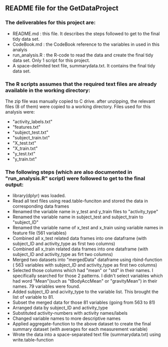 ## README file for the GetDataProject

### The deliverables for this project are: 
- README.md : this file. It describes the steps followed to get to the final tidy data set.
- CodeBook.md : the CodeBook reference to the variables in used in this analyis
- run_analysis.R : the R-code to read the data and create the final tidy data set. Only 1 script for this project.
- A space-delimited text file, summarydata.txt. It contains the final tidy data set. 

### The R scripts assumes that the required text files are already available in the working directory:
The zip file was manually copied to C drive. after unzipping, the relevant files (8 of them) were copied to a working directory. Files used for this analysis were:
- "activity_labels.txt"
- "features.txt" 
- "subject_test.txt"
- "subject_train.txt"
- "X_test.txt"
- "X_train.txt"
- "y_test.txt"
- "y_train.txt"   

### The following steps (which are also documented in "run_analysis.R" script) were followed to get to the final output:
- library(dplyr) was loaded.  
- Read all text files using read.table-funciton and stored the data in corresponding data frames
- Renamed the variable name in y_test and y_train files to "activity_type"
- Renamed the variable name in subject_test and subject_train to "subject_ID"
- Renamed the variable name of x_test and x_train using variable names in feature file (561 variables)
- Combined all x_test related data frames into one dataframe (with subject_ID and activity_type as first two columns)
- Combined all x_train related data frames into one dataframe (with subject_ID and activity_type as firt two columns)
- Merged two datasets into "mergedData" dataframe using rbind-function ( 563 variables with subject_ID and activity_type as first two columns)
- Selected those columns which had "mean" or "std" in their names. I specifically searched for those 2 patterns. I didn't select variables which had word "Mean"(such as "tBodyAccMean" or "gravityMean") in their names. 79 variables were found.
- Added subject_ID and acivity_type to the variable list. This brought the list of variable to 81.
- Subset the merged data for those 81 variables (going from 563 to 81)
- Arranged data by subject_ID and activity_type
- Substituted activity-numbers with activity names/labels
- Changed variable names to more descriptive names
- Applied  aggregate-function to the above dataset to create the final summary dataset (with averages for each measurement variable)
- Wrote the data into a space-separated text file (summarydata.txt) using write.table-function

